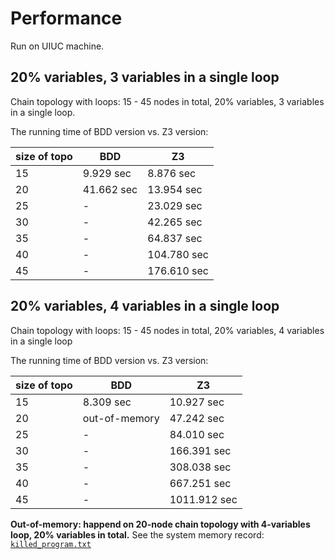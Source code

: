 # Performance

Run on UIUC machine.

## 20% variables, 3 variables in a single loop

Chain topology with loops: 15 - 45 nodes in total, 20% variables, 3 variables in a single loop.

The running time of BDD version vs. Z3 version: 

|size of topo | BDD          |      Z3     |
|-------------|--------------|-------------|
| 15          | 9.929 sec    | 8.876 sec   | 
| 20          | 41.662 sec   | 13.954 sec  |
| 25          |  -           | 23.029 sec  |
| 30          |  -           | 42.265 sec  |
| 35          |  -           | 64.837 sec  |
| 40          |  -           | 104.780 sec |
| 45          |  -           | 176.610 sec |

## 20% variables, 4 variables in a single loop

Chain topology with loops: 15 - 45 nodes in total, 20% variables, 4 variables in a single loop

The running time of BDD version vs. Z3 version: 

|size of topo | BDD          |      Z3     |
|-------------|--------------|-------------|
| 15          | 8.309 sec    | 10.927 sec  |
| 20          |out-of-memory | 47.242 sec  |
| 25          |  -           | 84.010 sec  |
| 30          |  -           | 166.391 sec |
| 35          |  -           | 308.038 sec |
| 40          |  -           | 667.251 sec |
| 45          |  -           | 1011.912 sec|

**Out-of-memory: happend on 20-node chain topology with 4-variables loop, 20% variables in total.** See the system memory record: [`killed_program.txt`](results/killed_program.txt) 